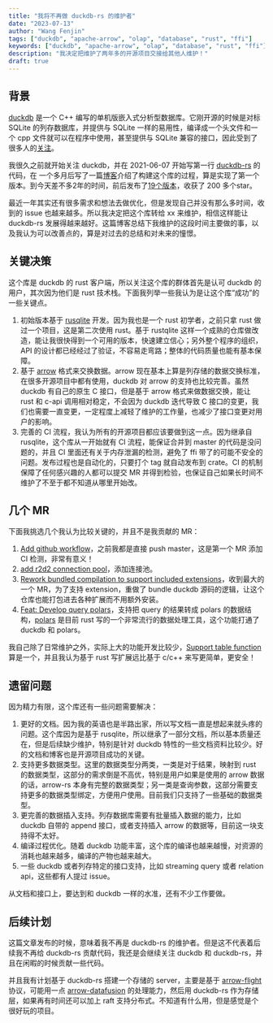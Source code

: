 ```yaml
---
title: "我将不再做 duckdb-rs 的维护者"
date: "2023-07-13"
author: "Wang Fenjin"
tags: ["duckdb", "apache-arrow", "olap", "database", "rust", "ffi"]
keywords: ["duckdb", "apache-arrow", "olap", "database", "rust", "ffi"]
description: "我决定把维护了两年多的开源项目交接给其他人维护！"
draft: true
---
```


## 背景

[duckdb](https://duckdb.org/) 是一个 C++ 编写的单机版嵌入式分析型数据库。它刚开源的时候是对标 SQLite 的列存数据库，并提供与 SQLite 一样的易用性，编译成一个头文件和一个 cpp 文件就可以在程序中使用，甚至提供与 SQLite 兼容的接口，因此受到了很多人的[关注](https://news.ycombinator.com/item?id=24531085)。

我很久之前就开始关注 duckdb，并在 2021-06-07 开始写第一行 [duckdb-rs](https://github.com/wangfenjin/duckdb-rs) 的代码，在 一个多月后写了一篇[博客](https://www.wangfenjin.com/posts/duckdb-rs/)介绍了构建这个库的过程，算是实现了第一个版本。到今天差不多2年的时间，前后发布了[19个版本](https://crates.io/crates/duckdb)，收获了 200 多个star。

最近一年其实还有很多需求和想法去做优化，但是发现自己并没有那么多时间，收到的 issue 也越来越多。所以我决定把这个库转给 xx 来维护，相信这样能让 duckdb-rs 发展得越来越好。这篇博客总结下我维护的这段时间主要做的事，以及我认为可以改善点的，算是对过去的总结和对未来的憧憬。

## 关键决策

这个库是 duckdb 的 rust 客户端，所以关注这个库的群体首先是认可 duckdb 的用户，其次因为他们是 rust 技术栈。下面我列举一些我认为是让这个库“成功”的一些关键点。

1. 初始版本基于 [rusqlite](https://github.com/rusqlite/rusqlite) 开发。因为我也是一个 rust 初学者，之前只拿 rust 做过一个项目，这是第二次使用 rust。基于 rustqlite 这样一个成熟的仓库做改造，能让我很快得到一个可用的版本，快速建立信心；另外整个程序的组织，API 的设计都已经经过了验证，不容易走弯路；整体的代码质量也能有基本保障。
2. 基于 [arrow](https://github.com/apache/arrow-rs) 格式来交换数据。arrow 现在基本上算是列存储的数据交换标准，在很多开源项目中都有使用，duckdb 对 arrow 的支持也比较完善。虽然 duckdb 有自己的原生 C 接口，但是基于 arrow 格式来做数据交换，能让 rust 和 c-api 调用相对稳定，不会因为 duckdb 迭代导致 C 接口的变更，我们也需要一直变更，一定程度上减轻了维护的工作量，也减少了接口变更对用户的影响。
3. 完善的 CI 流程，我认为所有的开源项目都应该要做到这一点。因为继承自 rusqlite，这个库从一开始就有 CI 流程，能保证合并到 master 的代码是没问题的，并且 CI 里面还有关于内存泄漏的检测，避免了 ffi 带了的可能不安全的问题。发布过程也是自动化的，只要打个 tag 就自动发布到 crate。CI 的机制保障了任何感兴趣的人都可以提交 MR 并得到检验，也保证自己如果长时间不维护了不至于都不知道从哪里开始改。

## 几个 MR

下面我挑选几个我认为比较关键的，并且不是我贡献的 MR：

1. [Add github workflow](https://github.com/wangfenjin/duckdb-rs/pull/1)，之前我都是直接 push master，这是第一个 MR 添加 CI 检测，非常有意义！
2. [add r2d2 connection pool](https://github.com/wangfenjin/duckdb-rs/pull/32)，添加连接池。
3. [Rework bundled compilation to support included extensions](https://github.com/wangfenjin/duckdb-rs/pull/127)，收到最大的一个 MR，为了支持 extension，重做了 bundle duckdb 源码的逻辑，让这个仓库也能打包进去各种扩展而不用额外安装。
4. [Feat: Develop query polars](https://github.com/wangfenjin/duckdb-rs/pull/169)，支持把 query 的结果转成 polars 的数据结构，[polars](https://github.com/pola-rs/polars) 是目前 rust 写的一个非常流行的数据处理工具，这个功能打通了 duckdb 和 polars。

我自己除了日常维护之外，实际上大的功能开发比较少，[Support table function](https://github.com/wangfenjin/duckdb-rs/pull/138) 算是一个，并且我认为基于 rust 写扩展远比基于 c/c++ 来写更简单，更安全！

## 遗留问题

因为精力有限，这个库还有一些问题需要解决：

1. 更好的文档。因为我的英语也是半路出家，所以写文档一直是想起来就头疼的问题。这个库因为是基于 rusqlite，所以继承了一部分文档，所以基本质量还在，但是后续缺少维护，特别是针对 duckdb 特性的一些文档资料比较少。好的文档和博客也是开源项目成功的关键。
2. 支持更多数据类型。这里的数据类型分两类，一类是对于结果，映射到 rust 的数据类型，这部分的需求倒是不高优，特别是用户如果是使用的 arrow 数据的话，arrow-rs 本身有完整的数据类型；另一类是查询参数，这部分需要支持更多的数据类型绑定，方便用户使用。目前我们只支持了一些基础的数据类型。
3. 更完善的数据插入支持。列存数据库需要有批量插入数据的能力，比如 duckdb 自带的 append 接口，或者支持插入 arrow 的数据等，目前这一块支持得不太好。
4. 编译过程优化。随着 duckdb 功能丰富，这个库的编译也越来越慢，对资源的消耗也越来越多，编译的产物也越来越大。
5. 一些 duckdb 或者列存特定的接口支持，比如 streaming query 或者 relation api，这些都有人提过 issue。

从文档和接口上，要达到和 duckdb 一样的水准，还有不少工作要做。

## 后续计划

这篇文章发布的时候，意味着我不再是 duckdb-rs 的维护者。但是这不代表着后续我不再给 duckdb-rs 贡献代码，我还是会继续关注 duckdb 和 duckdb-rs，并且在闲暇的时候贡献一些代码。

并且我有计划基于 duckdb-rs 搭建一个存储的 server，主要是基于 [arrow-flight](https://github.com/apache/arrow-rs/tree/master/arrow-flight) 协议，可能用一点 [arrow-datafusion](https://github.com/apache/arrow-datafusion) 的处理能力，然后用 duckdb-rs 作为存储层，如果再有时间还可以加上 raft 支持分布式。不知道有什么用，但是感觉是个很好玩的项目。
